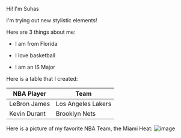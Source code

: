 Hi! I'm Suhas

I'm trying out new stylistic elements!

Here are 3 things about me: 
 
 - I am from Florida
 
 - I love basketball
 
 - I am an IS Major
 
 Here is a table that I created:
 
 | NBA Player | Team |
| --- | --- |
| LeBron James | Los Angeles Lakers |
| Kevin Durant | Brooklyn Nets |

Here is a picture of my favorite NBA Team, the Miami Heat: 
![image](https://user-images.githubusercontent.com/98546550/217651270-ea9523c3-f5fd-4ade-ad91-70ad612cf34e.png)
